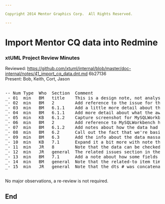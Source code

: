 ```yaml
---

Copyright 2014 Mentor Graphics Corp.  All Rights Reserved.

---
```


# Import Mentor CQ data into Redmine  
### xtUML Project Review Minutes

Reviewed:  https://github.com/xtuml/internal/blob/master/doc-internal/notes/41_import_cq_data.dnt.md 6b27136   
Present:  Bob, Keith, Cort, Jason

<pre>

-- Num Type  Who  Section  Comment
_- 01  min   BM   title    This is a design note, not analysis
_- 02  min   BM   2        Add reference to the issue for the import of the SR data
_- 03  min   BM   6.1.1    Add a little more detail about the fact that we are cutting columns and what the columns are
_- 04  min   BM   6.1.1    Add more detail about what the awk script is doing
_- 05  min   KB   6.1.2    Capture screenshot for MySQLWorkbench configuration, attach to issue 41, add reference to it in section 2
_- 06  min   BM   2        Add reference to MySQLWorkbench homepage
_- 07  min   BM   6.1.2    Add notes about how the data had to be massaged/updated when prepping and importing it
_- 08  min   BM   6.2      Call out the fact that we're basically repeating the same steps done in 6.1 but the data is going into a different table
_- 09  min   BM   6.3      Add the info about the data massage being done here
_- 10  min   KB   7.1      Expand it a bit more with note that the data can be accessed with MySQLWorkbench query.  Show a screenshot how this is done.
_- 11  min   JR   8        Note that the data can be checked by looking at the number of rows.  Note any checks done, even if small that were done
_- 12  min   JR   general  The related issues section in the redmine issue is not properly showing the related items after import.  Needs to be fixed.
_- 13  min   BM   7.1      Add a note about how some fields are concatenated when put into the redmine note field
_- 14  min   BM   general  Note that the related-to item timestamps are made up and "time of import" was used
_- 15  min   JR   general  Note that the dts # was concatenated with the description on the original description field

</pre>
   
No major observations, a re-review is not required.


End
---

